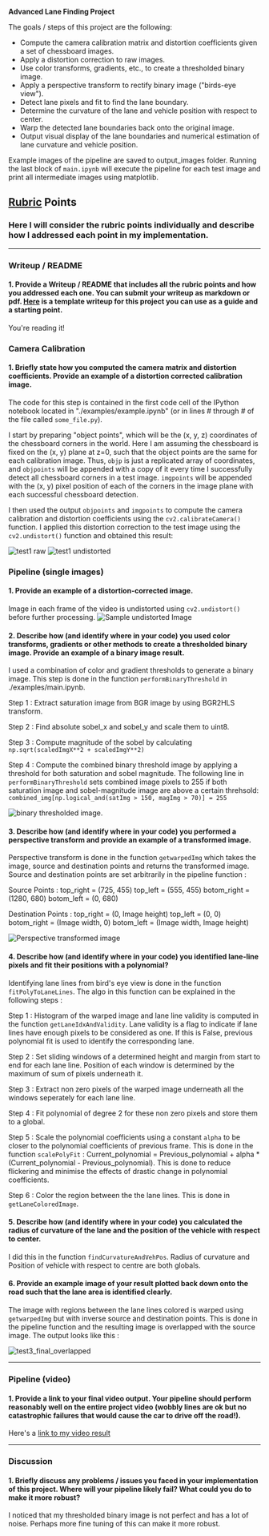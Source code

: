 **Advanced Lane Finding Project**

The goals / steps of this project are the following:

* Compute the camera calibration matrix and distortion coefficients given a set of chessboard images.
* Apply a distortion correction to raw images.
* Use color transforms, gradients, etc., to create a thresholded binary image.
* Apply a perspective transform to rectify binary image ("birds-eye view").
* Detect lane pixels and fit to find the lane boundary.
* Determine the curvature of the lane and vehicle position with respect to center.
* Warp the detected lane boundaries back onto the original image.
* Output visual display of the lane boundaries and numerical estimation of lane curvature and vehicle position.

[//]: # (Image References)

Example images of the pipeline are saved to output_images folder. Running the last block of `main.ipynb` will execute the pipeline for each test image and print all intermediate images using matplotlib.

## [Rubric](https://review.udacity.com/#!/rubrics/571/view) Points

### Here I will consider the rubric points individually and describe how I addressed each point in my implementation.  

---

### Writeup / README

#### 1. Provide a Writeup / README that includes all the rubric points and how you addressed each one.  You can submit your writeup as markdown or pdf.  [Here](https://github.com/udacity/CarND-Advanced-Lane-Lines/blob/master/writeup_template.md) is a template writeup for this project you can use as a guide and a starting point.  

You're reading it!

### Camera Calibration

#### 1. Briefly state how you computed the camera matrix and distortion coefficients. Provide an example of a distortion corrected calibration image.

The code for this step is contained in the first code cell of the IPython notebook located in "./examples/example.ipynb" (or in lines # through # of the file called `some_file.py`).  

I start by preparing "object points", which will be the (x, y, z) coordinates of the chessboard corners in the world. Here I am assuming the chessboard is fixed on the (x, y) plane at z=0, such that the object points are the same for each calibration image.  Thus, `objp` is just a replicated array of coordinates, and `objpoints` will be appended with a copy of it every time I successfully detect all chessboard corners in a test image.  `imgpoints` will be appended with the (x, y) pixel position of each of the corners in the image plane with each successful chessboard detection.  

I then used the output `objpoints` and `imgpoints` to compute the camera calibration and distortion coefficients using the `cv2.calibrateCamera()` function.  I applied this distortion correction to the test image using the `cv2.undistort()` function and obtained this result: 

![test1 raw](./test_images/test1.jpg)
![test1 undistorted](./output_images/test1_undistorted.jpg)

### Pipeline (single images)

#### 1. Provide an example of a distortion-corrected image.

Image in each frame of the video is undistorted using `cv2.undistort()` before further processing.
![Sample undistorted Image](./output_images/test3_undistorted.jpg)

#### 2. Describe how (and identify where in your code) you used color transforms, gradients or other methods to create a thresholded binary image.  Provide an example of a binary image result.

I used a combination of color and gradient thresholds to generate a binary image. This step is done in the function `performBinaryThreshold` in ./examples/main.ipynb. 

Step 1 : Extract saturation image from BGR image by using BGR2HLS transform.

Step 2 : Find absolute sobel_x and sobel_y and scale them to uint8.

Step 3 : Compute magnitude of the sobel by calculating `np.sqrt(scaledImgX**2 + scaledImgY**2)`

Step 4 : Compute the combined binary threshold image by applying a threshold for both saturation and sobel magnitude. The following line in 
`performBinaryThreshold` sets combined image pixels to 255 if both saturation image and sobel-magnitude image are above a certain threhsold: 
                `combined_img[np.logical_and(satImg > 150, magImg > 70)] = 255`

![binary thresholded image.](./output_images/test1_thresholded_binary.jpg)

#### 3. Describe how (and identify where in your code) you performed a perspective transform and provide an example of a transformed image.

Perspective transform is done in the function `getwarpedImg` which takes the image, source and destination points and returns the transformed image. Source and destination points are set arbitrarily in the pipeline function : 

Source Points : 
top_right = (725, 455)
top_left = (555, 455)
botom_right = (1280, 680)
botom_left = (0, 680)

Destination Points : 
top_right = (0, Image height)
top_left = (0, 0)
botom_right = (Image width, 0)
botom_left = (Image width, Image height)

![Perspective transformed image](./output_images/test2_perspective_transformed.jpg)

#### 4. Describe how (and identify where in your code) you identified lane-line pixels and fit their positions with a polynomial?

Identifying lane lines from bird's eye view is done in the function `fitPolyToLaneLines`. The algo in this function can be explained in the following steps : 

Step 1 : Histogram of the warped image and lane line validity is computed in the function `getLaneIdxAndValidity`. Lane validity is a flag to indicate if lane lines have enough pixels to be considered as one. If this is False, previous polynomial fit is used to identify the corresponding lane.

Step 2 : Set sliding windows of a determined height and margin from start to end for each lane line. Position of each window is determined by the maximum of sum of pixels underneath it.

Step 3 : Extract non zero pixels of the warped image underneath all the windows seperately for each lane line.

Step 4 : Fit polynomial of degree 2 for these non zero pixels and store them to a global.

Step 5 : Scale the polynomial coefficients using a constant `alpha` to be closer to the polynomial coefficients of previous frame. This is done in the function `scalePolyFit` : Current_polynomial = Previous_polynomial + alpha * (Current_polynomial - Previous_polynomial). 
This is done to reduce flickering and minimise the effects of drastic change in polynomial coefficients.

Step 6 : Color the region between the the lane lines. This is done in `getLaneColoredImage`. 


#### 5. Describe how (and identify where in your code) you calculated the radius of curvature of the lane and the position of the vehicle with respect to center.

I did this in the function `findCurvatureAndVehPos`. Radius of curvature and Position of vehicle with respect to centre are both globals.

#### 6. Provide an example image of your result plotted back down onto the road such that the lane area is identified clearly.

The image with regions between the lane lines colored is warped using `getwarpedImg` but with inverse source and destination points. This is done in the pipeline function and the resulting image is overlapped with the source image. The output looks like this : 

![test3_final_overlapped](./output_images/test3_final_overlapped.jpg)

---

### Pipeline (video)

#### 1. Provide a link to your final video output.  Your pipeline should perform reasonably well on the entire project video (wobbly lines are ok but no catastrophic failures that would cause the car to drive off the road!).

Here's a [link to my video result](./project_video_output.mp4)

---

### Discussion

#### 1. Briefly discuss any problems / issues you faced in your implementation of this project.  Where will your pipeline likely fail?  What could you do to make it more robust?

I noticed that my thresholded binary image is not perfect and has a lot of noise. Perhaps more fine tuning of this can make it more robust.  
